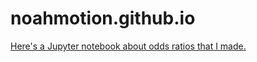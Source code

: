 # noahmotion.github.io

[Here's a Jupyter notebook about odds ratios that I made.](https://noahmotion.github.io/odds_ratios.html)
